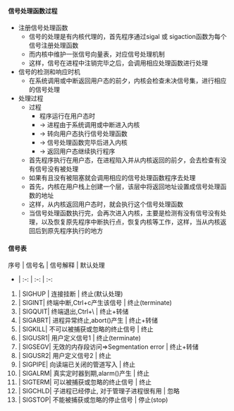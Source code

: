 #### 信号处理函数过程
- 注册信号处理函数
  - 信号的处理是有内核代理的，首先程序通过sigal 或 sigaction函数为每个信号注册处理函数
  - 而内核中维护一张信号向量表，对应信号处理机制
  - 这样，信号在进程中注销完毕之后，会调用相应处理函数进行处理
- 信号的检测和响应时机
  - 在系统调用或中断返回用户态的前夕，内核会检查未决信号集，进行相应的信号处理
- 处理过程
  - 过程
    - 程序运行在用户态时
    -  -> 进程由于系统调用或中断进入内核
    -  -> 转向用户态执行信号处理函数
    -  -> 信号处理函数完毕后进入内核
    -  -> 返回用户态继续执行程序
  - 首先程序执行在用户态，在进程陷入并从内核返回的前夕，会去检查有没有信号没有被处理
  - 如果有且没有被阻塞就会调用相应的信号处理函数程序去处理
  - 首先，内核在用户栈上创建一个层，该层中将返回地址设置成信号处理函数的地址
  - 这样，从内核返回用户态时，就会执行这个信号处理函数
  - 当信号处理函数执行完，会再次进入内核，主要是检测有没有信号没有处理，以及恢复原先程序中断执行点，恢复内核等工作，这样，当从内核返回后到原先程序执行的地方
#### 信号表
序号 | 信号名 | 信号解释 | 默认处理
- | :-: | :-: | :-:
1) | SIGHUP | 连接挂断 | 终止(默认处理) 
2) | SIGINT| 终端中断,Ctrl+c产生该信号 | 终止(terminate) 
3) | SIGQUIT| 终端退出,Ctrl+\ | 终止+转储
6) | SIGABRT| 进程异常终止,abort()产生 | 终止+转储
9) | SIGKILL| 不可以被捕获或忽略的终止信号 | 终止
10) | SIGUSR1| 用户定义信号1 | 终止(terminate) 
11) | SIGSEGV| 无效的内存段访问=>Segmentation error | 终止+转储
12) | SIGUSR2| 用户定义信号2 | 终止
13) | SIGPIPE| 向读端已关闭的管道写入 | 终止
14) | SIGALRM| 真实定时器到期,alarm()产生 | 终止
15) | SIGTERM| 可以被捕获或忽略的终止信号 | 终止
17) | SIGCHLD| 子进程已经停止, 对于管理子进程很有用 | 忽略
19) | SIGSTOP| 不能被捕获或忽略的停止信号 | 停止(stop)